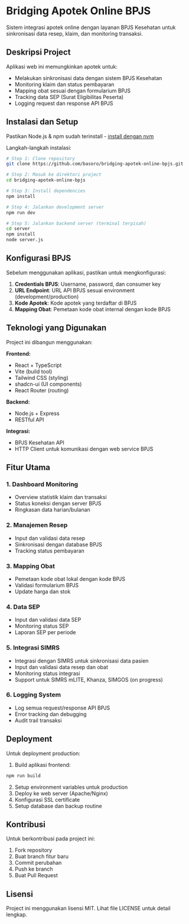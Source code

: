 # Bridging Apotek Online BPJS

Sistem integrasi apotek online dengan layanan BPJS Kesehatan untuk sinkronisasi data resep, klaim, dan monitoring transaksi.

## Deskripsi Project

Aplikasi web ini memungkinkan apotek untuk:
- Melakukan sinkronisasi data dengan sistem BPJS Kesehatan
- Monitoring klaim dan status pembayaran
- Mapping obat sesuai dengan formularium BPJS
- Tracking data SEP (Surat Eligibilitas Peserta)
- Logging request dan response API BPJS

## Instalasi dan Setup

Pastikan Node.js & npm sudah terinstall - [install dengan nvm](https://github.com/nvm-sh/nvm#installing-and-updating)

Langkah-langkah instalasi:

```sh
# Step 1: Clone repository
git clone https://github.com/basoro/bridging-apotek-online-bpjs.git

# Step 2: Masuk ke direktori project
cd bridging-apotek-online-bpjs

# Step 3: Install dependencies
npm install

# Step 4: Jalankan development server
npm run dev

# Step 5: Jalankan backend server (terminal terpisah)
cd server
npm install
node server.js
```

## Konfigurasi BPJS

Sebelum menggunakan aplikasi, pastikan untuk mengkonfigurasi:

1. **Credentials BPJS**: Username, password, dan consumer key
2. **URL Endpoint**: URL API BPJS sesuai environment (development/production)
3. **Kode Apotek**: Kode apotek yang terdaftar di BPJS
4. **Mapping Obat**: Pemetaan kode obat internal dengan kode BPJS

## Teknologi yang Digunakan

Project ini dibangun menggunakan:

**Frontend:**
- React + TypeScript
- Vite (build tool)
- Tailwind CSS (styling)
- shadcn-ui (UI components)
- React Router (routing)

**Backend:**
- Node.js + Express
- RESTful API

**Integrasi:**
- BPJS Kesehatan API
- HTTP Client untuk komunikasi dengan web service BPJS

## Fitur Utama

### 1. Dashboard Monitoring
- Overview statistik klaim dan transaksi
- Status koneksi dengan server BPJS
- Ringkasan data harian/bulanan

### 2. Manajemen Resep
- Input dan validasi data resep
- Sinkronisasi dengan database BPJS
- Tracking status pembayaran

### 3. Mapping Obat
- Pemetaan kode obat lokal dengan kode BPJS
- Validasi formularium BPJS
- Update harga dan stok

### 4. Data SEP
- Input dan validasi data SEP
- Monitoring status SEP
- Laporan SEP per periode

### 5. Integrasi SIMRS
- Integrasi dengan SIMRS untuk sinkronisasi data pasien
- Input dan validasi data resep dan obat
- Monitoring status integrasi
- Support untuk SIMRS mLITE, Khanza, SIMGOS (on progress) 

### 6. Logging System
- Log semua request/response API BPJS
- Error tracking dan debugging
- Audit trail transaksi

## Deployment

Untuk deployment production:

1. Build aplikasi frontend:
```sh
npm run build
```

2. Setup environment variables untuk production
3. Deploy ke web server (Apache/Nginx)
4. Konfigurasi SSL certificate
5. Setup database dan backup routine

## Kontribusi

Untuk berkontribusi pada project ini:
1. Fork repository
2. Buat branch fitur baru
3. Commit perubahan
4. Push ke branch
5. Buat Pull Request

## Lisensi

Project ini menggunakan lisensi MIT. Lihat file LICENSE untuk detail lengkap.
